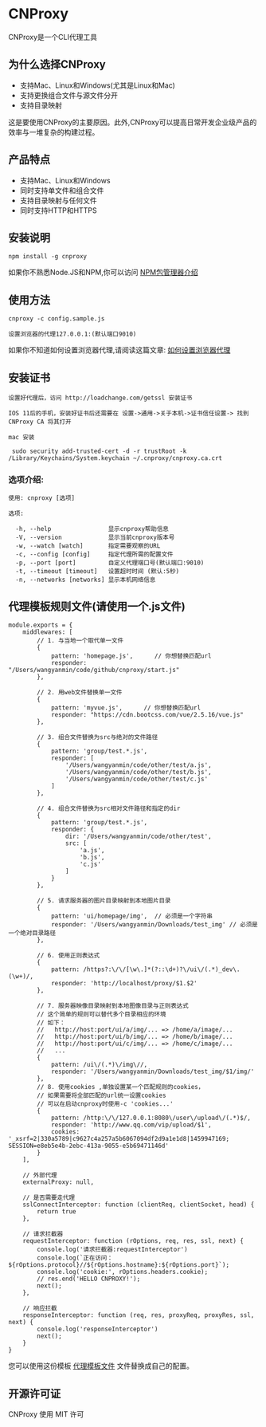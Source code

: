# CNProxy

CNProxy是一个CLI代理工具

## 为什么选择CNProxy

* 支持Mac、Linux和Windows(尤其是Linux和Mac)
* 支持更换组合文件与源文件分开
* 支持目录映射

这是要使用CNProxy的主要原因。此外,CNProxy可以提高日常开发企业级产品的效率与一堆复杂的构建过程。

## 产品特点

* 支持Mac、Linux和Windows
* 同时支持单文件和组合文件
* 支持目录映射与任何文件
* 同时支持HTTP和HTTPS

## 安装说明

    npm install -g cnproxy

如果你不熟悉Node.JS和NPM,你可以访问 [NPM包管理器介绍](http://www.runoob.com/nodejs/nodejs-npm.html)

## 使用方法

    cnproxy -c config.sample.js

    设置浏览器的代理127.0.0.1:(默认端口9010)

如果你不知道如何设置浏览器代理,请阅读这篇文章: [如何设置浏览器代理](http://jingyan.baidu.com/article/fedf0737761a2935ac8977d9.html)

## 安装证书
    
    设置好代理后，访问 http://loadchange.com/getssl 安装证书
    
    IOS 11后的手机，安装好证书后还需要在 设置->通用->关于本机->证书信任设置-> 找到 CNProxy CA 将其打开

    mac 安装

     sudo security add-trusted-cert -d -r trustRoot -k /Library/Keychains/System.keychain ~/.cnproxy/cnproxy.ca.crt


### 选项介绍:

    使用: cnproxy [选项]

    选项:

      -h, --help                显示cnproxy帮助信息
      -V, --version             显示当前cnproxy版本号
      -w, --watch [watch]       指定需要观察的URL
      -c, --config [config]     指定代理所需的配置文件
      -p, --port [port]         自定义代理端口号(默认端口:9010)
      -t, --timeout [timeout]   设置超时时间 (默认:5秒)
      -n, --networks [networks] 显示本机网络信息

## 代理模板规则文件(请使用一个.js文件)

    module.exports = {
        middlewares: [
            // 1. 与当地一个取代单一文件
            {
                pattern: 'homepage.js',      // 你想替换匹配url
                responder: "/Users/wangyanmin/code/github/cnproxy/start.js"
            },
    
            // 2. 用web文件替换单一文件
            {
                pattern: 'myvue.js',      // 你想替换匹配url
                responder: "https://cdn.bootcss.com/vue/2.5.16/vue.js"
            },
    
            // 3. 组合文件替换为src与绝对的文件路径
            {
                pattern: 'group/test.*.js',
                responder: [
                    '/Users/wangyanmin/code/other/test/a.js',
                    '/Users/wangyanmin/code/other/test/b.js',
                    '/Users/wangyanmin/code/other/test/c.js'
                ]
            },
    
            // 4. 组合文件替换为src相对文件路径和指定的dir
            {
                pattern: 'group/test.*.js',
                responder: {
                    dir: '/Users/wangyanmin/code/other/test',
                    src: [
                        'a.js',
                        'b.js',
                        'c.js'
                    ]
                }
            },
    
            // 5. 请求服务器的图片目录映射到本地图片目录
            {
                pattern: 'ui/homepage/img',  // 必须是一个字符串
                responder: '/Users/wangyanmin/Downloads/test_img' // 必须是一个绝对目录路径
            },
    
            // 6. 使用正则表达式
            {
                pattern: /https?:\/\/[\w\.]*(?::\d+)?\/ui\/(.*)_dev\.(\w+)/,
                responder: 'http://localhost/proxy/$1.$2'
            },
    
            // 7. 服务器映像目录映射到本地图像目录与正则表达式
            // 这个简单的规则可以替代多个目录相应的环境
            // 如下：
            //   http://host:port/ui/a/img/... => /home/a/image/...
            //   http://host:port/ui/b/img/... => /home/b/image/...
            //   http://host:port/ui/c/img/... => /home/c/image/...
            //   ...
            {
                pattern: /ui\/(.*)\/img\//,
                responder: '/Users/wangyanmin/Downloads/test_img/$1/img/'
            },
            // 8. 使用cookies ,单独设置某一个匹配规则的cookies，
            // 如果需要将全部匹配的url统一设置cookies
            // 可以在启动cnproxy时使用-c 'cookies...'
            {
                pattern: /http:\/\/127.0.0.1:8080\/user\/upload\/(.*)$/,
                responder: 'http://www.qq.com/vip/upload/$1',
                cookies: '_xsrf=2|330a5789|c9627c4a257a5b6067094df2d9a1e1d8|1459947169; SESSION=e8eb5e4b-2ebc-413a-9055-e5b69471146d'
            }
        ],
    
        // 外部代理
        externalProxy: null,
    
        // 是否需要走代理
        sslConnectInterceptor: function (clientReq, clientSocket, head) {
            return true
        },
    
        // 请求拦截器
        requestInterceptor: function (rOptions, req, res, ssl, next) {
            console.log('请求拦截器:requestInterceptor')
            console.log(`正在访问：${rOptions.protocol}//${rOptions.hostname}:${rOptions.port}`);
            console.log('cookie:', rOptions.headers.cookie);
            // res.end('HELLO CNPROXY!');
            next();
        },
    
        // 响应拦截
        responseInterceptor: function (req, res, proxyReq, proxyRes, ssl, next) {
            console.log('responseInterceptor')
            next();
        }
    }


您可以使用这份模板 [代理模板文件](https://github.com/LoadChange/cnproxy/blob/master/config.sample.js) 文件替换成自己的配置。

## 开源许可证

CNProxy 使用 MIT 许可

